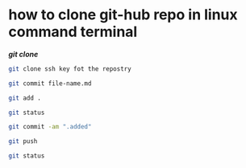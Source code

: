 # how to clone git-hub repo in linux command terminal

_**git clone**_

```bash
git clone ssh key fot the repostry
```

```bash
git commit file-name.md
```

```bash 
git add .
```

```bash
git status 
```

```bash
git commit -am ".added"
```

```bash
git push
```

```bash
git status
```
